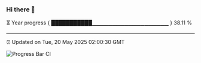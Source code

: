 ### Hi there 👋

⏳ Year progress { ███████████▁▁▁▁▁▁▁▁▁▁▁▁▁▁▁▁▁▁▁ } 38.11 %

---

⏰ Updated on Tue, 20 May 2025 02:00:30 GMT

![Progress Bar CI](https://github.com/ZhaoGui/ZhaoGui/workflows/Progress%20Bar%20CI/badge.svg)
